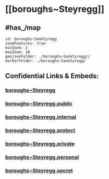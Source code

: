 # [[boroughs~Steyregg]] 


## #has_/map  



```leaflet
id: boroughs~Sanktyregg
zoomFeatures: true 
minZoom: 2 
maxZoom: 18
geojsonFolder: ./boroughs~Sanktyregg//
markerFolder: ./boroughs~Sanktyregg/
```


## Confidential Links & Embeds: 

### [boroughs~Steyregg](/_Standards/Earth/Continent/Europe/Europe~Central/Austria/Austrias_States/Oberösterreich/counties~OÖ/Urfahr-Umgebung/cities~Urfahr-Umgebung/Steyregg/boroughs~Steyregg.md) 

### [boroughs~Steyregg.public](/_public/Earth/Continent/Europe/Europe~Central/Austria/Austrias_States/Oberösterreich/counties~OÖ/Urfahr-Umgebung/cities~Urfahr-Umgebung/Steyregg/boroughs~Steyregg.public.md) 

### [boroughs~Steyregg.internal](/_internal/Earth/Continent/Europe/Europe~Central/Austria/Austrias_States/Oberösterreich/counties~OÖ/Urfahr-Umgebung/cities~Urfahr-Umgebung/Steyregg/boroughs~Steyregg.internal.md) 

### [boroughs~Steyregg.protect](/_protect/Earth/Continent/Europe/Europe~Central/Austria/Austrias_States/Oberösterreich/counties~OÖ/Urfahr-Umgebung/cities~Urfahr-Umgebung/Steyregg/boroughs~Steyregg.protect.md) 

### [boroughs~Steyregg.private](/_private/Earth/Continent/Europe/Europe~Central/Austria/Austrias_States/Oberösterreich/counties~OÖ/Urfahr-Umgebung/cities~Urfahr-Umgebung/Steyregg/boroughs~Steyregg.private.md) 

### [boroughs~Steyregg.personal](/_personal/Earth/Continent/Europe/Europe~Central/Austria/Austrias_States/Oberösterreich/counties~OÖ/Urfahr-Umgebung/cities~Urfahr-Umgebung/Steyregg/boroughs~Steyregg.personal.md) 

### [boroughs~Steyregg.secret](/_secret/Earth/Continent/Europe/Europe~Central/Austria/Austrias_States/Oberösterreich/counties~OÖ/Urfahr-Umgebung/cities~Urfahr-Umgebung/Steyregg/boroughs~Steyregg.secret.md)

